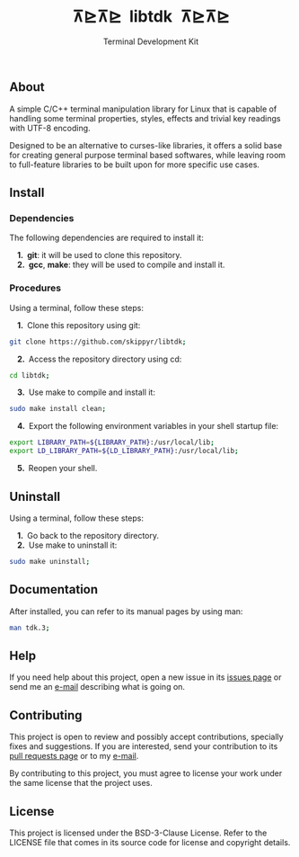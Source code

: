<h1 align="center">⊼⊵⊼⊵&ensp;libtdk&ensp;⊼⊵⊼⊵</h1>
<p align="center">Terminal Development Kit</p>
<p align="center">
  <img src="https://img.shields.io/github/license/skippyr/libtdk" alt="" />
  <img src="https://img.shields.io/github/v/tag/skippyr/libtdk" alt="" />
  <img src="https://img.shields.io/github/commit-activity/t/skippyr/libtdk" alt="" />
  <img src="https://img.shields.io/github/stars/skippyr/libtdk" alt="" />
</p>

## About

A simple C/C++ terminal manipulation library for Linux that is capable of handling some terminal properties, styles, effects and trivial key readings with UTF-8 encoding.

Designed to be an alternative to curses-like libraries, it offers a solid base for creating general purpose terminal based softwares, while leaving room to full-feature libraries to be built upon for more specific use cases.

## Install

### Dependencies

The following dependencies are required to install it:

&emsp;**1.**&ensp;**git**: it will be used to clone this repository.\
&emsp;**2.**&ensp;**gcc**, **make**: they will be used to compile and install it.

### Procedures

Using a terminal, follow these steps:

&emsp;**1.**&ensp;Clone this repository using git:

```sh
git clone https://github.com/skippyr/libtdk;
```

&emsp;**2.**&ensp;Access the repository directory using cd:

```sh
cd libtdk;
```

&emsp;**3.**&ensp;Use make to compile and install it:

```sh
sudo make install clean;
```

&emsp;**4.**&ensp;Export the following environment variables in your shell startup file:

```sh
export LIBRARY_PATH=${LIBRARY_PATH}:/usr/local/lib;
export LD_LIBRARY_PATH=${LD_LIBRARY_PATH}:/usr/local/lib;
```

&emsp;**5.**&ensp;Reopen your shell.

## Uninstall

Using a terminal, follow these steps:

&emsp;**1.**&ensp;Go back to the repository directory.\
&emsp;**2.**&ensp;Use make to uninstall it:

```sh
sudo make uninstall;
```

## Documentation

After installed, you can refer to its manual pages by using man:

```sh
man tdk.3;
```

## Help

If you need help about this project, open a new issue in its [issues page](https://github.com/skippyr/libtdk/issues) or send me an [e-mail](mailto:skippyr.developer@gmail.com) describing what is going on.

## Contributing

This project is open to review and possibly accept contributions, specially fixes and suggestions. If you are interested, send your contribution to its [pull requests page](https://github.com/skippyr/libtdk/pulls) or to my [e-mail](mailto:skippyr.developer@gmail.com).

By contributing to this project, you must agree to license your work under the same license that the project uses.

## License

This project is licensed under the BSD-3-Clause License. Refer to the LICENSE file that comes in its source code for license and copyright details.
